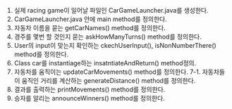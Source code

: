 1. 실제 racing game이 일어날 파일인 CarGameLauncher.java를 생성한다.
2. CarGameLauncher.java 안에 main method를 정의한다.
3. 자동차 이름을 묻는 getCarNames() method를 정의한다.
4. 경주를 몇번 할 것인지 묻는 askHowManyTurns() method를 정의한다.
5. User의 input이 맞는지 확인하는 ckechUserInput(), isNonNumberThere() method를 정의한다.
6. Class car를 instantiage하는 insatntiateAndReturn() method정의.
7. 자동차를 움직이는 updateCarMovements() method를 정의한다.
7-1. 자동차들이 움직인 거리를 계산하는 generateDistance() method를 정의한다.
8. 결과를 출력하는 printMovements() method를 정의한다.
10. 승자를 알리는 announceWinners() method를 정의한다.
